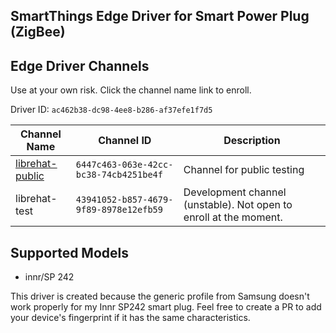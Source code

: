 SmartThings Edge Driver for Smart Power Plug (ZigBee)
-----------------------------------------------------------------------

## Edge Driver Channels

Use at your own risk. Click the channel name link to enroll.

Driver ID: `ac462b38-dc98-4ee8-b286-af37efe1f7d5`

| Channel Name | Channel ID | Description |
|--------------|------------|-------------|
| [librehat-public](https://bestow-regional.api.smartthings.com/invite/1J2QPa0e8LM0) | `6447c463-063e-42cc-bc38-74cb4251be4f` | Channel for public testing     |
| librehat-test   | `43941052-b857-4679-9f89-8978e12efb59` | Development channel (unstable). Not open to enroll at the moment. |

## Supported Models

 - innr/SP 242

This driver is created because the generic profile from Samsung doesn't work properly for my Innr SP242 smart plug.
Feel free to create a PR to add your device's fingerprint if it has the same characteristics.
